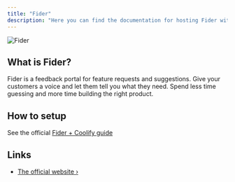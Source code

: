 ```yaml
---
title: "Fider"
description: "Here you can find the documentation for hosting Fider with Coolify."
---
```



![Fider](https://github.com/getfider/fider/raw/main/etc/homepage.png)

## What is Fider?

Fider is a feedback portal for feature requests and suggestions. Give your customers a voice and let them tell you what they need. Spend less time guessing and more time building the right product.

## How to setup

See the official [Fider + Coolify guide](https://docs.fider.io/hosting-coolify?utm_source=coolify.io)

## Links

- [The official website ›](https://fider.io?utm_source=coolify.io)
